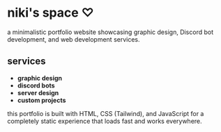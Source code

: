 # niki's space ♡

a minimalistic portfolio website showcasing graphic design, Discord bot development, and web development services.

## services

- **graphic design** 
- **discord bots**  
- **server design** 
- **custom projects** 


this portfolio is built with HTML, CSS (Tailwind), and JavaScript for a completely static experience that loads fast and works everywhere.
